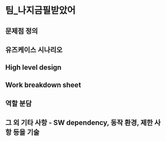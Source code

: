 # 팀_나지금필받았어


## 문제점 정의​
## 유즈케이스 시나리오
## High level design​
## Work breakdown sheet​
## 역할 분담​
## 그 외 기타 사항 - SW dependency, 동작 환경, 제한 사항 등을 기술

